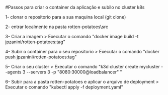 #Passos para criar o container da aplicação e subilo no cluster k8s

1- clonar o repositorio para a sua maquina local (git clone)

2- entrar localmente na pasta rotten-potatoes\src

3- Criar a imagem > Executar o comando "docker image build -t jpzanini/rotten-potatoes:tag"

4- Subir o container para o seu repositorio > Executar o comando "docker push jpzanini/rotten-potatoes:tag"

5- Criar o seu cluster > Executar o comando "k3d cluster create mycluster --agents 3 --servers 3 -p "8080:30000@loadbalancer" "

6- Subir para a pasta rotten-potatoes e aplicar o arquivo de deployment > Executar o comando "kubectl apply -f deployment.yaml"
